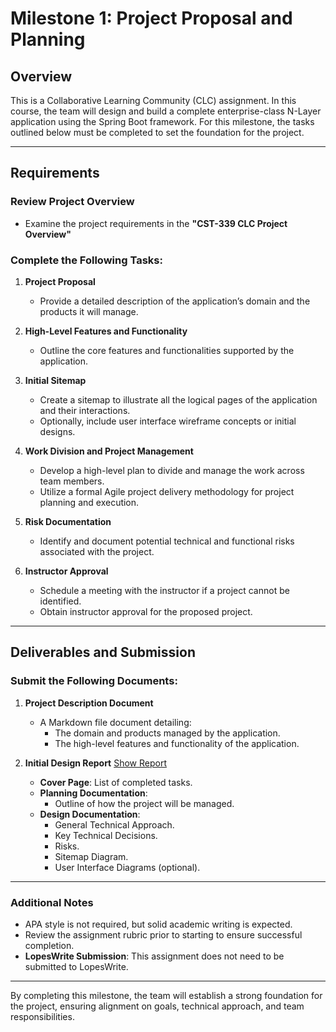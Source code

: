 # Milestone 1: Project Proposal and Planning

## Overview
This is a Collaborative Learning Community (CLC) assignment. In this course, the team will design and build a complete enterprise-class N-Layer application using the Spring Boot framework. For this milestone, the tasks outlined below must be completed to set the foundation for the project.

---

## Requirements

### Review Project Overview
- Examine the project requirements in the **"CST-339 CLC Project Overview"**

### Complete the Following Tasks:
1. **Project Proposal**
   - Provide a detailed description of the application’s domain and the products it will manage.

2. **High-Level Features and Functionality**
   - Outline the core features and functionalities supported by the application.

3. **Initial Sitemap**
   - Create a sitemap to illustrate all the logical pages of the application and their interactions.
   - Optionally, include user interface wireframe concepts or initial designs.

4. **Work Division and Project Management**
   - Develop a high-level plan to divide and manage the work across team members.
   - Utilize a formal Agile project delivery methodology for project planning and execution.

5. **Risk Documentation**
   - Identify and document potential technical and functional risks associated with the project.

6. **Instructor Approval**
   - Schedule a meeting with the instructor if a project cannot be identified.
   - Obtain instructor approval for the proposed project.

---

## Deliverables and Submission

### Submit the Following Documents:

1. **Project Description Document**
   - A Markdown file document detailing:
     - The domain and products managed by the application.
     - The high-level features and functionality of the application.

2. **Initial Design Report** [Show Report](ProjectReport.md)
   - **Cover Page**: List of completed tasks.
   - **Planning Documentation**:
     - Outline of how the project will be managed.
   - **Design Documentation**:
     - General Technical Approach.
     - Key Technical Decisions.
     - Risks.
     - Sitemap Diagram.
     - User Interface Diagrams (optional).

---

### Additional Notes
- APA style is not required, but solid academic writing is expected.
- Review the assignment rubric prior to starting to ensure successful completion.
- **LopesWrite Submission**: This assignment does not need to be submitted to LopesWrite.

---

By completing this milestone, the team will establish a strong foundation for the project, ensuring alignment on goals, technical approach, and team responsibilities.

